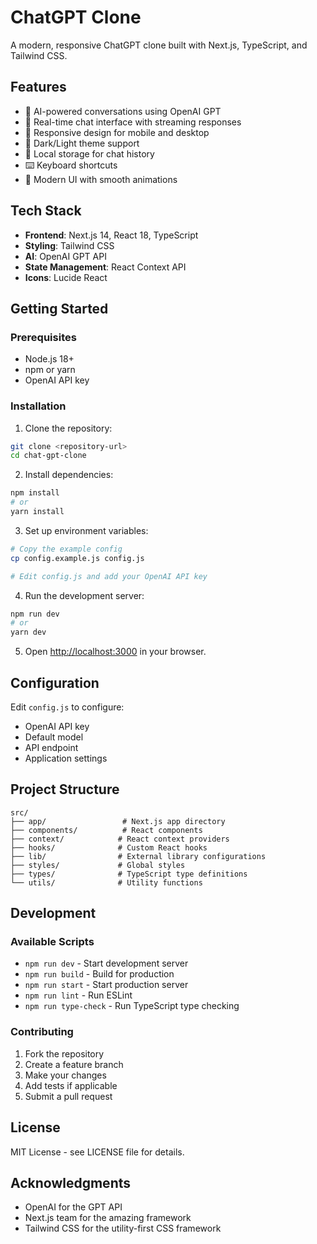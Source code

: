 # ChatGPT Clone

A modern, responsive ChatGPT clone built with Next.js, TypeScript, and Tailwind CSS.

## Features

- 🤖 AI-powered conversations using OpenAI GPT
- 💬 Real-time chat interface with streaming responses
- 📱 Responsive design for mobile and desktop
- 🌙 Dark/Light theme support
- 💾 Local storage for chat history
- ⌨️ Keyboard shortcuts
- 🎨 Modern UI with smooth animations

## Tech Stack

- **Frontend**: Next.js 14, React 18, TypeScript
- **Styling**: Tailwind CSS
- **AI**: OpenAI GPT API
- **State Management**: React Context API
- **Icons**: Lucide React

## Getting Started

### Prerequisites

- Node.js 18+ 
- npm or yarn
- OpenAI API key

### Installation

1. Clone the repository:
```bash
git clone <repository-url>
cd chat-gpt-clone
```

2. Install dependencies:
```bash
npm install
# or
yarn install
```

3. Set up environment variables:
```bash
# Copy the example config
cp config.example.js config.js

# Edit config.js and add your OpenAI API key
```

4. Run the development server:
```bash
npm run dev
# or
yarn dev
```

5. Open [http://localhost:3000](http://localhost:3000) in your browser.

## Configuration

Edit `config.js` to configure:

- OpenAI API key
- Default model
- API endpoint
- Application settings

## Project Structure

```
src/
├── app/                 # Next.js app directory
├── components/          # React components
├── context/            # React context providers
├── hooks/              # Custom React hooks
├── lib/                # External library configurations
├── styles/             # Global styles
├── types/              # TypeScript type definitions
└── utils/              # Utility functions
```

## Development

### Available Scripts

- `npm run dev` - Start development server
- `npm run build` - Build for production
- `npm run start` - Start production server
- `npm run lint` - Run ESLint
- `npm run type-check` - Run TypeScript type checking

### Contributing

1. Fork the repository
2. Create a feature branch
3. Make your changes
4. Add tests if applicable
5. Submit a pull request

## License

MIT License - see LICENSE file for details.

## Acknowledgments

- OpenAI for the GPT API
- Next.js team for the amazing framework
- Tailwind CSS for the utility-first CSS framework
